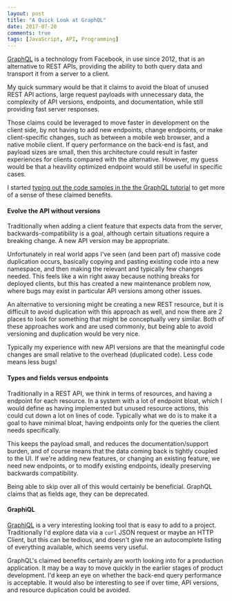 ```yaml
---
layout: post
title: "A Quick Look at GraphQL"
date: 2017-07-20
comments: true
tags: [JavaScript, API, Programming]
---
```


[GraphQL](http://graphql.org/) is a technology from Facebook, in use since 2012, that is an alternative to REST APIs, providing the ability to both query data and transport it from a server to a client.

My quick summary would be that it claims to avoid the bloat of unused REST API actions, large request payloads with unnecessary data, the complexity of API versions, endpoints, and documentation, while still providing fast server responses.

Those claims could be leveraged to move faster in development on the client side, by not having to add new endpoints, change endpoints, or make client-specific changes, such as between a mobile web browser, and a native mobile client. If query performance on the back-end is fast, and payload sizes are small, then this architecture could result in faster experiences for clients compared with the alternative. However, my guess would be that a heavility optimized endpoint would still be useful in specific cases.

I started [typing out the code samples in the the GraphQL tutorial](https://github.com/andyatkinson/graphql-demo) to get more of a sense of these claimed benefits.

#### Evolve the API without versions

Traditionally when adding a client feature that expects data from the server, backwards-compatibility is a goal, although certain situations require a breaking change. A new API version may be appropriate.

Unfortunately in real world apps I've seen (and been part of) massive code duplication occurs, basically copying and pasting existing code into a new namespace, and then making the relevant and typically few changes needed. This feels like a win right away because nothing breaks for deployed clients, but this has created a new maintenance problem now, where bugs may exist in particular API versions among other issues.

An alternative to versioning might be creating a new REST resource, but it is difficult to avoid duplication with this approach as well, and now there are 2 places to look for something that might be conceptually very similar. Both of these approaches work and are used commonly, but being able to avoid versioning and duplication would be very nice.

Typically my experience with new API versions are that the meaningful code changes are small relative to the overhead (duplicated code). Less code means less bugs!

#### Types and fields versus endpoints

Traditionally in a REST API, we think in terms of resources, and having a endpoint for each resource. In a system with a lot of endpoint bloat, which I would define as having implemented but unused resource actions, this could cut down a lot on lines of code. Typically what we do is to make it a goal to have minimal bloat, having endpoints only for the queries the client needs specifically.

This keeps the payload small, and reduces the documentation/support burden, and of course means that the data coming back is tightly coupled to the UI. If we're adding new features, or changing an existing feature, we need new endpoints, or to modify existing endpoints, ideally preserving backwards compatibility.

Being able to skip over all of this would certainly be beneficial. GraphQL claims that as fields age, they can be deprecated.


#### GraphiQL

[GraphiQL](https://github.com/graphql/graphiql) is a very interesting looking tool that is easy to add to a project. Traditionally I'd explore data via a `curl` JSON request or maybe an HTTP Client, but this can be tedious, and doesn't give me an autocomplete listing of everything available, which seems very useful.


GraphQL's claimed benefits certainly are worth looking into for a production application. It may be a way to move quickly in the earlier stages of product development. I'd keep an eye on whether the back-end query performance is acceptable. It would also be interesting to see if over time, API versions, and resource duplication could be avoided.
